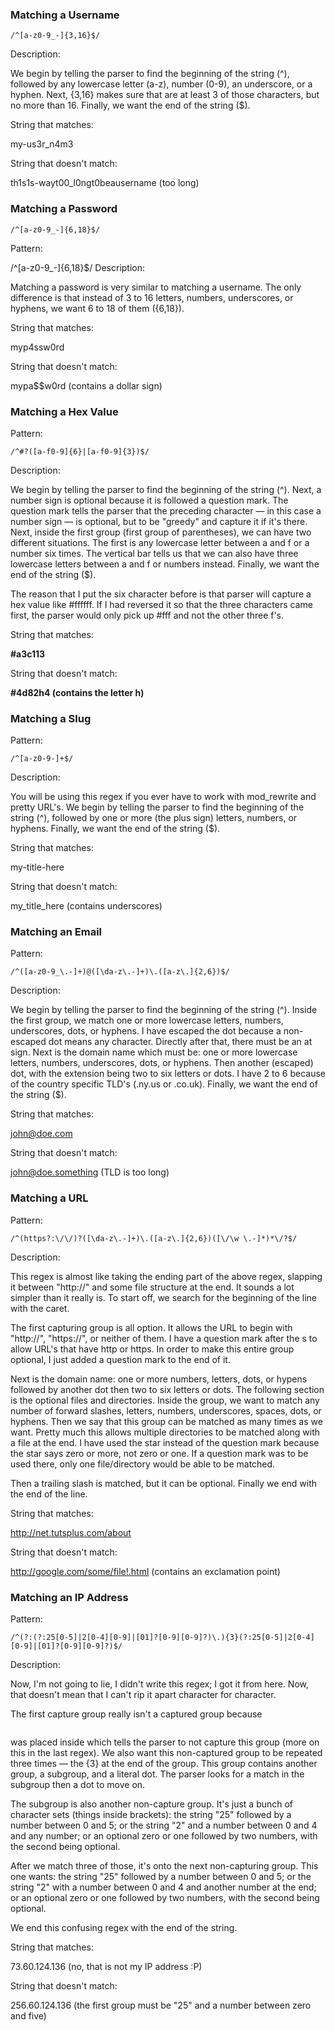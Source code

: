 ### Matching a Username
```
/^[a-z0-9_-]{3,16}$/
```

Description:

We begin by telling the parser to find the beginning of the string (^), followed by any lowercase letter (a-z), number (0-9), an underscore, or a hyphen. Next, {3,16} makes sure that are at least 3 of those characters, but no more than 16. Finally, we want the end of the string ($).

String that matches:

my-us3r_n4m3

String that doesn't match:

th1s1s-wayt00_l0ngt0beausername (too long)


### Matching a Password
```
/^[a-z0-9_-]{6,18}$/
```

Pattern:

/^[a-z0-9_-]{6,18}$/
Description:

Matching a password is very similar to matching a username. The only difference is that instead of 3 to 16 letters, numbers, underscores, or hyphens, we want 6 to 18 of them ({6,18}).

String that matches:

myp4ssw0rd

String that doesn't match:

mypa$$w0rd (contains a dollar sign)


### Matching a Hex Value

Pattern:
```
/^#?([a-f0-9]{6}|[a-f0-9]{3})$/
```
Description:

We begin by telling the parser to find the beginning of the string (^). Next, a number sign is optional because it is followed a question mark. The question mark tells the parser that the preceding character — in this case a number sign — is optional, but to be "greedy" and capture it if it's there. Next, inside the first group (first group of parentheses), we can have two different situations. The first is any lowercase letter between a and f or a number six times. The vertical bar tells us that we can also have three lowercase letters between a and f or numbers instead. Finally, we want the end of the string ($).

The reason that I put the six character before is that parser will capture a hex value like #ffffff. If I had reversed it so that the three characters came first, the parser would only pick up #fff and not the other three f's.

String that matches:

**#a3c113**

String that doesn't match:

**#4d82h4 (contains the letter h)**

### Matching a Slug
Pattern:
```
/^[a-z0-9-]+$/
```

Description:

You will be using this regex if you ever have to work with mod_rewrite and pretty URL's. We begin by telling the parser to find the beginning of the string (^), followed by one or more (the plus sign) letters, numbers, or hyphens. Finally, we want the end of the string ($).

String that matches:

my-title-here

String that doesn't match:

my_title_here (contains underscores)

### Matching an Email

Pattern:
```
/^([a-z0-9_\.-]+)@([\da-z\.-]+)\.([a-z\.]{2,6})$/
```
Description:

We begin by telling the parser to find the beginning of the string (^). Inside the first group, we match one or more lowercase letters, numbers, underscores, dots, or hyphens. I have escaped the dot because a non-escaped dot means any character. Directly after that, there must be an at sign. Next is the domain name which must be: one or more lowercase letters, numbers, underscores, dots, or hyphens. Then another (escaped) dot, with the extension being two to six letters or dots. I have 2 to 6 because of the country specific TLD's (.ny.us or .co.uk). Finally, we want the end of the string ($).

String that matches:

john@doe.com

String that doesn't match:

john@doe.something (TLD is too long)

### Matching a URL
Pattern:

```
/^(https?:\/\/)?([\da-z\.-]+)\.([a-z\.]{2,6})([\/\w \.-]*)*\/?$/
```

Description:

This regex is almost like taking the ending part of the above regex, slapping it between "http://" and some file structure at the end. It sounds a lot simpler than it really is. To start off, we search for the beginning of the line with the caret.

The first capturing group is all option. It allows the URL to begin with "http://", "https://", or neither of them. I have a question mark after the s to allow URL's that have http or https. In order to make this entire group optional, I just added a question mark to the end of it.

Next is the domain name: one or more numbers, letters, dots, or hypens followed by another dot then two to six letters or dots. The following section is the optional files and directories. Inside the group, we want to match any number of forward slashes, letters, numbers, underscores, spaces, dots, or hyphens. Then we say that this group can be matched as many times as we want. Pretty much this allows multiple directories to be matched along with a file at the end. I have used the star instead of the question mark because the star says zero or more, not zero or one. If a question mark was to be used there, only one file/directory would be able to be matched.

Then a trailing slash is matched, but it can be optional. Finally we end with the end of the line.

String that matches:

http://net.tutsplus.com/about

String that doesn't match:

http://google.com/some/file!.html (contains an exclamation point)

### Matching an IP Address

Pattern:

```
/^(?:(?:25[0-5]|2[0-4][0-9]|[01]?[0-9][0-9]?)\.){3}(?:25[0-5]|2[0-4][0-9]|[01]?[0-9][0-9]?)$/
```
Description:

Now, I'm not going to lie, I didn't write this regex; I got it from here. Now, that doesn't mean that I can't rip it apart character for character.

The first capture group really isn't a captured group because

```
```
 
was placed inside which tells the parser to not capture this group (more on this in the last regex). We also want this non-captured group to be repeated three times — the {3} at the end of the group. This group contains another group, a subgroup, and a literal dot. The parser looks for a match in the subgroup then a dot to move on.

The subgroup is also another non-capture group. It's just a bunch of character sets (things inside brackets): the string "25" followed by a number between 0 and 5; or the string "2" and a number between 0 and 4 and any number; or an optional zero or one followed by two numbers, with the second being optional.

After we match three of those, it's onto the next non-capturing group. This one wants: the string "25" followed by a number between 0 and 5; or the string "2" with a number between 0 and 4 and another number at the end; or an optional zero or one followed by two numbers, with the second being optional.

We end this confusing regex with the end of the string.

String that matches:

73.60.124.136 (no, that is not my IP address :P)

String that doesn't match:

256.60.124.136 (the first group must be "25" and a number between zero and five)
